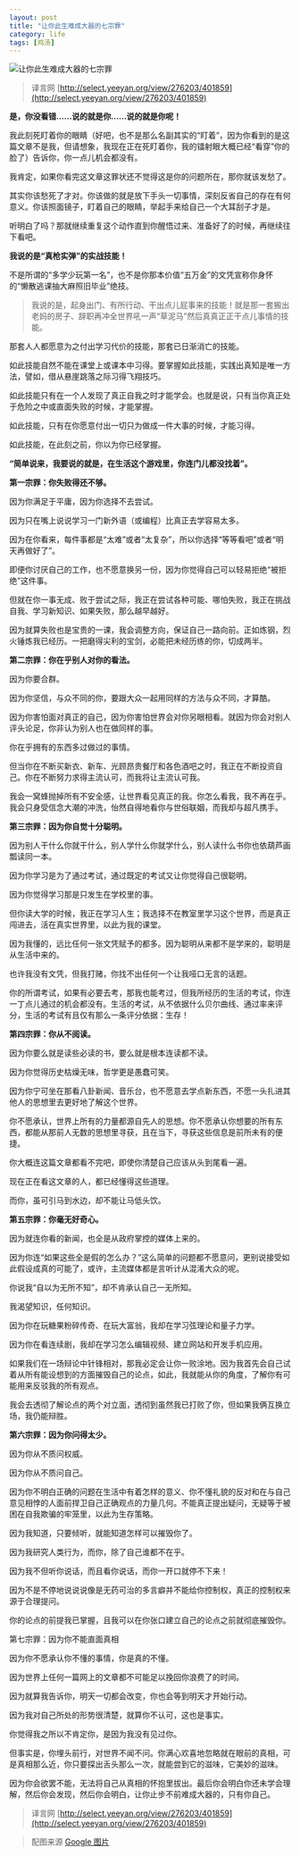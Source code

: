 ```yaml
---
layout: post
title: "让你此生难成大器的七宗罪"
category: life
tags: [鸡汤]
---
```


![让你此生难成大器的七宗罪](http://white-poplar.qiniudn.com/posts/img/Se7en.jpg)

> 译言网 [http://select.yeeyan.org/view/276203/401859](http://select.yeeyan.org/view/276203/401859) 

**是，你没看错......说的就是你……说的就是你呢！**

我此刻死盯着你的眼睛（好吧，也不是那么名副其实的“盯着”，因为你看到的是这篇文章不是我，但请想象，我现在正在死盯着你，我的镭射眼大概已经“看穿”你的脸了）告诉你，你一点儿机会都没有。

我肯定，如果你看完这文章这罪状还不觉得这是你的问题所在，那你就该发愁了。

其实你该愁死了才对。你该做的就是放下手头一切事情，深刻反省自己的存在有何意义。你该照面镜子，盯着自己的眼睛，举起手来给自己一个大耳刮子才是。

听明白了吗？那就继续重复这个动作直到你醒悟过来、准备好了的时候，再继续往下看吧。
<!--break-->
**我说的是“真枪实弹”的实战技能！**

不是所谓的“多学少玩第一名”，也不是你那本价值“五万金”的文凭宣称你身怀的“懒散逃课抽大麻照旧毕业”绝技。

> 我说的是，起身出门、有所行动、干出点儿屁事来的技能！就是那一套搬出老妈的房子、辞职再冲全世界吼一声“草泥马”然后真真正正干点儿事情的技能。

那套人人都愿意为之付出学习代价的技能，那套已日渐消亡的技能。

如此技能自然不能在课堂上或课本中习得。要掌握如此技能，实践出真知是唯一方法，譬如，借从悬崖跳落之际习得飞翔技巧。

如此技能只有在一个人发现了真正自我之时才能学会。也就是说，只有当你真正处于危险之中或直面失败的时候，才能掌握。

如此技能，只有在你愿意付出一切只为做成一件大事的时候，才能习得。

如此技能，在此刻之前，你以为你已经掌握。

**“简单说来，我要说的就是，在生活这个游戏里，你连门儿都没找着”。**

**第一宗罪：你失败得还不够。**

因为你满足于平庸，因为你选择不去尝试。

因为只在嘴上说说学习一门新外语（或编程）比真正去学容易太多。

因为在你看来，每件事都是“太难”或者“太复杂”，所以你选择“等等看吧”或者“明天再做好了”。

即便你讨厌自己的工作，也不愿意换另一份，因为你觉得自己可以轻易拒绝“被拒绝”这件事。

但就在你一事无成、败于尝试之际，我正在尝试各种可能、哪怕失败，我正在挑战自我、学习新知识、如果失败，那么越早越好。

因为就算失败也是宝贵的一课，我会调整方向，保证自己一路向前。正如炼钢，烈火锤炼我已经历。一把磨得尖利的宝剑，必能把未经历练的你，切成两半。

**第二宗罪：你在乎别人对你的看法。**

因为你要合群。

因为你坚信，与众不同的你，要跟大众一起用同样的方法与众不同，才算酷。

因为你害怕面对真正的自己，因为你害怕世界会对你另眼相看。就因为你会对别人评头论足，你非认为别人也在做同样的事。

你在乎拥有的东西多过做过的事情。

但当你在不断买新衣、新车、光顾昂贵餐厅和各色酒吧之时，我正在不断投资自己。你在不断努力求得主流认可，而我将让主流认可我。

我会一窝蜂抛掉所有不安全感，让世界看见真正的我。你怎么看我，我不再在乎。我会只身受信念大潮的冲洗，怡然自得地看你与世俗联姻，而我却与超凡携手。

**第三宗罪：因为你自觉十分聪明。**

因为别人干什么你就干什么，别人学什么你就学什么，别人读什么书你也依葫芦画瓢读同一本。

因为你学习是为了通过考试，通过既定的考试又让你觉得自己很聪明。

因为你觉得学习那是只发生在学校里的事。

但你读大学的时候，我正在学习人生；我选择不在教室里学习这个世界，而是真正闯进去，活在真实世界里，以此为我的课堂。

因为我懂的，远比任何一张文凭赋予的都多。因为聪明从来都不是学来的，聪明是从生活中来的。

也许我没有文凭，但我打赌，你找不出任何一个让我哑口无言的话题。

你的所谓考试，如果有必要去考，那我也能考过，但我所经历的生活的考试，你连一丁点儿通过的机会都没有。生活的考试，从不依据什么贝尔曲线、通过率来评分，生活的考试有且仅有那么一条评分依据：生存！

**第四宗罪：你从不阅读。**

因为你要么就是读些必读的书，要么就是根本连读都不读。

因为你觉得历史枯燥无味，哲学更是愚蠢可笑。

因为你宁可坐在那看八卦新闻、音乐台，也不愿意去学点新东西，不愿一头扎进其他人的思想里去更好地了解这个世界。

你不愿承认，世界上所有的力量都源自先人的思想。你不愿承认你想要的所有东西，都能从那前人无数的思想里寻获，且在当下，寻获这些信息是前所未有的便捷。

你大概连这篇文章都看不完吧，即使你清楚自己应该从头到尾看一遍。

现在正在看这文章的人，都已经懂得这些道理。

而你，虽可引马到水边，却不能让马低头饮。

**第五宗罪：你毫无好奇心。**

因为就连你看的新闻，也全是从政府掌控的媒体上来的。

因为你连“如果这些全是假的怎么办？”这么简单的问题都不愿意问，更别说接受如此假设成真的可能了，或许，主流媒体都是言听计从混淆大众的呢。

你说我“自以为无所不知”，却不肯承认自己一无所知。

我渴望知识，任何知识。

因为你在玩糖果粉碎传奇、在玩大富翁，我却在学习弦理论和量子力学。

因为你在看连续剧，我却在学习怎么编辑视频、建立网站和开发手机应用。

如果我们在一场辩论中针锋相对，那我必定会让你一败涂地。因为我首先会自己试着从所有能设想到的方面摧毁自己的论点，如此，我就能从你的角度，了解你有可能用来反驳我的所有观点。

我会去透彻了解论点的两个对立面，透彻到虽然我已打败了你，但如果我俩互换立场，我仍能辩胜。

**第六宗罪：因为你问得太少。**

因为你从不质问权威。

因为你从不质问自己。

因为你不明白正确的问题在生活中有着怎样的意义、你不懂礼貌的反对和在与自己意见相悖的人面前捍卫自己正确观点的力量几何。不能真正提出疑问，无疑等于被困在自我欺骗的牢笼里，以此为生存策略。

因为我知道，只要倾听，就能知道怎样可以摧毁你了。

因为我研究人类行为，而你，除了自己谁都不在乎。

因为我不但听你说话，而且看你说话，而你一开口就停不下来！

因为不是不停地说说说像是无药可治的多言癖并不能给你控制权，真正的控制权来源于合理提问。

你的论点的前提我已掌握，且我可以在你张口建立自己的论点之前就彻底摧毁你。

第七宗罪：因为你不能直面真相

因为你不愿承认你不懂的事情，你是真的不懂。

因为世界上任何一篇网上的文章都不可能足以挽回你浪费了的时间。

因为就算我告诉你，明天一切都会改变，你也会等到明天才开始行动。

因为我对自己所处的形势很清楚，就算你不认可，这也是事实。

你觉得我之所以不肯定你，是因为我没有见过你。

但事实是，你埋头前行，对世界不闻不问。你满心欢喜地忽略就在眼前的真相，可是真相那么近，你只要探出舌头那么一次，就能尝到它的滋味，它美妙的滋味。

因为你会欲罢不能，无法将自己从真相的怀抱里拔出。最后你会明白你还未学会理解，然后你会发现，然后你会明白，让你止步不前难成大器的，只有你自己。

> 译言网 [http://select.yeeyan.org/view/276203/401859](http://select.yeeyan.org/view/276203/401859) 

>配图来源 [Google 图片](https://www.google.com.hk/imghp?hl=zh-CN "Google 图片") 